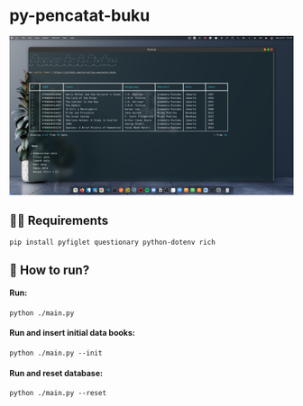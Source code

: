 # py-pencatat-buku


<img src="https://github.com/nsrvel/py-pencatat-buku/blob/61bb6625528f13549340bc26cbbacac5fedd3c54/screen_capture.png?raw=true" width="1000"/>
<br>


## 👨‍💻 Requirements
    pip install pyfiglet questionary python-dotenv rich

## 🚀 How to run?

#### Run:
  
    python ./main.py
      
#### Run and insert initial data books:
  
    python ./main.py --init
  
#### Run and reset database:
  
    python ./main.py --reset
